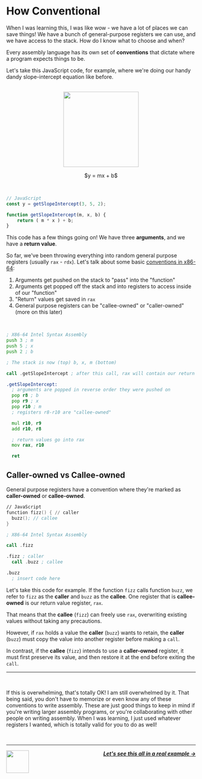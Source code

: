 # How Conventional

When I was learning this, I was like wow - we have a lot of places we can save things! We have a bunch of general-purpose registers we can use, and we have access to the stack. How do I know what to choose and when?

Every assembly language has its own set of **conventions** that dictate where a program expects things to be.

Let's take this JavaScript code, for example, where we're doing our handy dandy slope-intercept equation like before.

<p align="center">
  <br />
  <img height="200" src="https://cloud-jnidfb52p-hack-club-bot.vercel.app/0graph.png">
  <br />
</p>
<p align="center">
  <span>
    $y = mx + b$
  </span>
</p>
<br />

```js
// JavaScript
const y = getSlopeIntercept(3, 5, 2);

function getSlopeIntercept(m, x, b) {
    return ( m * x ) + b;
}
```

This code has a few things going on! We have three **arguments**, and we have a **return value**.

So far, we've been throwing everything into random general purpose registers (usually `rax` - `rdx`). Let's talk about some basic [conventions in x86-64](https://en.wikipedia.org/wiki/X86_calling_conventions#List_of_x86_calling_conventions):

1. Arguments get pushed on the stack to "pass" into the "function"
1. Arguments get popped off the stack and into registers to access inside of our "function"
1. "Return" values get saved in `rax`
1. General purpose registers can be "callee-owned" or "caller-owned" (more on this later)

<br />

```asm
; X86-64 Intel Syntax Assembly
push 3 ; m
push 5 ; x
push 2 ; b

; The stack is now (top) b, x, m (bottom)

call .getSlopeIntercept ; after this call, rax will contain our return value (17)

.getSlopeIntercept:
  ; arguments are popped in reverse order they were pushed on
  pop r8 ; b
  pop r9 ; x
  pop r10 ; m
  ; registers r8-r10 are "callee-owned"

  mul r10, r9
  add r10, r8

  ; return values go into rax
  mov rax, r10

  ret
```

## Caller-owned vs Callee-owned
General purpose registers have a convention where they're marked as **caller-owned** or **callee-owned**.

```asm
// JavaScript
function fizz() { // caller
  buzz(); // callee
}
```

```asm
; X86-64 Intel Syntax Assembly

call .fizz

.fizz ; caller
  call .buzz ; callee

.buzz
  ; insert code here
```

Let's take this code for example. If the function `fizz` calls function `buzz`, we refer to `fizz` as the **caller** and `buzz` as the **callee**. One register that is **callee-owned** is our return value register, `rax`.

That means that the **callee** (`fizz`) can freely use `rax`, overwriting existing values without taking any precautions.

However, if `rax` holds a value the **caller** (`buzz`) wants to retain, the **caller** (`buzz`) must copy the value into another register before making a `call`.

In contrast, if the **callee** (`fizz`) intends to use a **caller-owned** register, it must first preserve its value, and then restore it at the end before exiting the `call`.

---

<br />

If this is overwhelming, that's totally OK! I am still overwhelmed by it. That being said, you don't have to memorize or even know any of these conventions to write assembly. These are just good things to keep in mind if you're writing larger assembly programs, or you're collaborating with other people on writing assembly. When I was learning, I just used whatever registers I wanted, which is totally valid for you to do as well!

<br />

---

<a href="/guide/writing-code/instructions/stack.md">
  <picture>
    <source media="(prefers-color-scheme: dark)" srcset="https://cloud-5aq8uo1rv-hack-club-bot.vercel.app/0backd.png">
    <img align="left" width="60" src="https://cloud-5v3nvbscw-hack-club-bot.vercel.app/0backl.png" />
  </picture>
</a>

<p align="right">
  <em>
    <b>
      <a href="/guide/writing-code/uppercaser.md">
        Let's see this all in a real example →
      </a>
    </b>
  </em>
</p>
